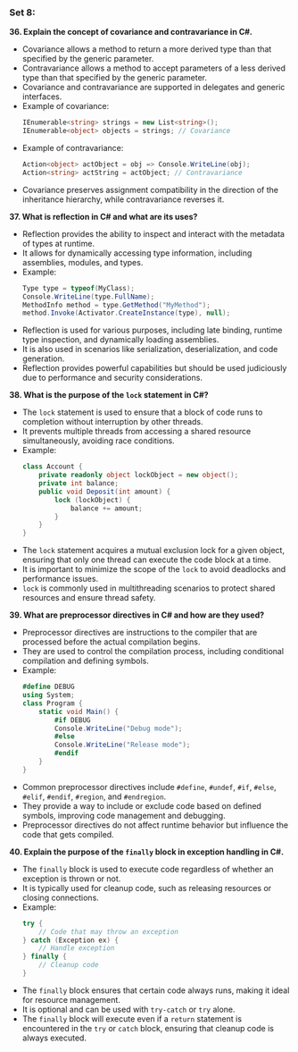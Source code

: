 ### Set 8:

**36. Explain the concept of covariance and contravariance in C#.**
- Covariance allows a method to return a more derived type than that specified by the generic parameter.
- Contravariance allows a method to accept parameters of a less derived type than that specified by the generic parameter.
- Covariance and contravariance are supported in delegates and generic interfaces.
- Example of covariance:
  ```csharp
  IEnumerable<string> strings = new List<string>();
  IEnumerable<object> objects = strings; // Covariance
  ```
- Example of contravariance:
  ```csharp
  Action<object> actObject = obj => Console.WriteLine(obj);
  Action<string> actString = actObject; // Contravariance
  ```
- Covariance preserves assignment compatibility in the direction of the inheritance hierarchy, while contravariance reverses it.

**37. What is reflection in C# and what are its uses?**
- Reflection provides the ability to inspect and interact with the metadata of types at runtime.
- It allows for dynamically accessing type information, including assemblies, modules, and types.
- Example:
  ```csharp
  Type type = typeof(MyClass);
  Console.WriteLine(type.FullName);
  MethodInfo method = type.GetMethod("MyMethod");
  method.Invoke(Activator.CreateInstance(type), null);
  ```
- Reflection is used for various purposes, including late binding, runtime type inspection, and dynamically loading assemblies.
- It is also used in scenarios like serialization, deserialization, and code generation.
- Reflection provides powerful capabilities but should be used judiciously due to performance and security considerations.

**38. What is the purpose of the `lock` statement in C#?**
- The `lock` statement is used to ensure that a block of code runs to completion without interruption by other threads.
- It prevents multiple threads from accessing a shared resource simultaneously, avoiding race conditions.
- Example:
  ```csharp
  class Account {
      private readonly object lockObject = new object();
      private int balance;
      public void Deposit(int amount) {
          lock (lockObject) {
              balance += amount;
          }
      }
  }
  ```
- The `lock` statement acquires a mutual exclusion lock for a given object, ensuring that only one thread can execute the code block at a time.
- It is important to minimize the scope of the `lock` to avoid deadlocks and performance issues.
- `lock` is commonly used in multithreading scenarios to protect shared resources and ensure thread safety.

**39. What are preprocessor directives in C# and how are they used?**
- Preprocessor directives are instructions to the compiler that are processed before the actual compilation begins.
- They are used to control the compilation process, including conditional compilation and defining symbols.
- Example:
  ```csharp
  #define DEBUG
  using System;
  class Program {
      static void Main() {
          #if DEBUG
          Console.WriteLine("Debug mode");
          #else
          Console.WriteLine("Release mode");
          #endif
      }
  }
  ```
- Common preprocessor directives include `#define`, `#undef`, `#if`, `#else`, `#elif`, `#endif`, `#region`, and `#endregion`.
- They provide a way to include or exclude code based on defined symbols, improving code management and debugging.
- Preprocessor directives do not affect runtime behavior but influence the code that gets compiled.

**40. Explain the purpose of the `finally` block in exception handling in C#.**
- The `finally` block is used to execute code regardless of whether an exception is thrown or not.
- It is typically used for cleanup code, such as releasing resources or closing connections.
- Example:
  ```csharp
  try {
      // Code that may throw an exception
  } catch (Exception ex) {
      // Handle exception
  } finally {
      // Cleanup code
  }
  ```
- The `finally` block ensures that certain code always runs, making it ideal for resource management.
- It is optional and can be used with `try-catch` or `try` alone.
- The `finally` block will execute even if a `return` statement is encountered in the `try` or `catch` block, ensuring that cleanup code is always executed.
